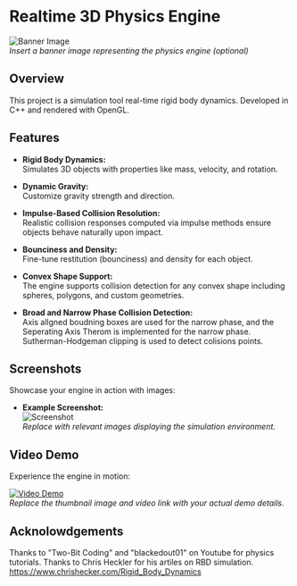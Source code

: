 # Realtime 3D Physics Engine

![Banner Image](path/to/banner-image.png)  
*Insert a banner image representing the physics engine (optional)*

## Overview

This project is a simulation tool real-time rigid body dynamics. Developed in C++ and rendered with OpenGL.

## Features

- **Rigid Body Dynamics:**  
  Simulates 3D objects with properties like mass, velocity, and rotation.

- **Dynamic Gravity:**  
  Customize gravity strength and direction.

- **Impulse-Based Collision Resolution:**  
  Realistic collision responses computed via impulse methods ensure objects behave naturally upon impact.

- **Bounciness and Density:**  
  Fine-tune restitution (bounciness) and density for each object.

- **Convex Shape Support:**  
  The engine supports collision detection for any convex shape including spheres, polygons, and custom geometries.

- **Broad and Narrow Phase Collision Detection:**  
  Axis allgned boudning boxes are used for the narrow phase, and the Seperating Axis Therom is implemented for the narrow phase. Sutherman-Hodgeman clipping is used to detect colisions points.

## Screenshots

Showcase your engine in action with images:

- **Example Screenshot:**  
  ![Screenshot](path/to/screenshot.png)  
  *Replace with relevant images displaying the simulation environment.*

## Video Demo

Experience the engine in motion:

[![Video Demo](path/to/video_thumbnail.png)](https://www.youtube.com/watch?v=your_demo_video_link)  
*Replace the thumbnail image and video link with your actual demo details.*

## Acknolowdgements

Thanks to "Two-Bit Coding" and "blackedout01" on Youtube for physics tutorials.
Thanks to Chris Heckler for his artiles on RBD simulation. https://www.chrishecker.com/Rigid_Body_Dynamics 
